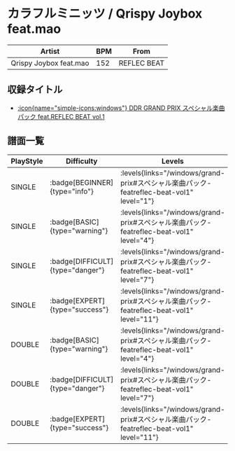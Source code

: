 # カラフルミニッツ / Qrispy Joybox feat.mao

|Artist|BPM|From|
|------|---|----|
|Qrispy Joybox feat.mao|152|REFLEC BEAT|

## 収録タイトル

- [:icon{name="simple-icons:windows"} DDR GRAND PRIX スペシャル楽曲パック feat.REFLEC BEAT vol.1](/windows/grand-prix#スペシャル楽曲パック-featreflec-beat-vol1)

## 譜面一覧

|PlayStyle|Difficulty|Levels|Notes|Movie|
|---------|----------|------|-----|-----|
|SINGLE| :badge[BEGINNER]{type="info"}| :levels{links="/windows/grand-prix#スペシャル楽曲パック-featreflec-beat-vol1" level="1"}|57/2||
|SINGLE| :badge[BASIC]{type="warning"}| :levels{links="/windows/grand-prix#スペシャル楽曲パック-featreflec-beat-vol1" level="4"}|95/4||
|SINGLE| :badge[DIFFICULT]{type="danger"}| :levels{links="/windows/grand-prix#スペシャル楽曲パック-featreflec-beat-vol1" level="7"}|185/10||
|SINGLE| :badge[EXPERT]{type="success"}| :levels{links="/windows/grand-prix#スペシャル楽曲パック-featreflec-beat-vol1" level="11"}|291/17||
|DOUBLE| :badge[BASIC]{type="warning"}| :levels{links="/windows/grand-prix#スペシャル楽曲パック-featreflec-beat-vol1" level="4"}|91/4||
|DOUBLE| :badge[DIFFICULT]{type="danger"}| :levels{links="/windows/grand-prix#スペシャル楽曲パック-featreflec-beat-vol1" level="7"}|169/13||
|DOUBLE| :badge[EXPERT]{type="success"}| :levels{links="/windows/grand-prix#スペシャル楽曲パック-featreflec-beat-vol1" level="11"}|283/16||

